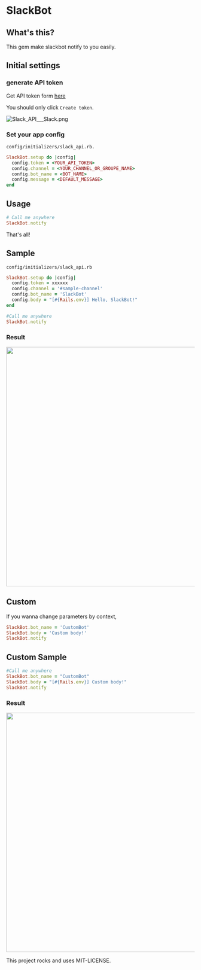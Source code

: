 # SlackBot

## What's this?

This gem make slackbot notify to you easily.

## Initial settings

### generate API token

Get API token form [here](https://api.slack.com/#auth)

You should only click `Create token`.

![Slack_API___Slack.png](https://qiita-image-store.s3.amazonaws.com/0/48274/9dad2e26-2171-3a74-1a02-102ae49d1890.png "Slack_API___Slack.png")


### Set your app config

`config/initializers/slack_api.rb.`

```ruby
SlackBot.setup do |config|
  config.token = <YOUR_API_TOKEN>
  config.channel = <YOUR_CHANNEL_OR_GROUPE_NAME>
  config.bot_name = <BOT_NAME>
  config.message = <DEFAULT_MESSAGE>
end
```


## Usage

```ruby
# Call me anywhere
SlackBot.notify
```

That's all!


## Sample

`config/initializers/slack_api.rb`

```ruby
SlackBot.setup do |config|
  config.token = xxxxxx
  config.channel = '#sample-channel'
  config.bot_name = 'SlackBot'
  config.body = "[#{Rails.env}] Hello, SlackBot!"
end
```

```ruby
#Call me anywhere
SlackBot.notify
```

### Result

<img src="https://qiita-image-store.s3.amazonaws.com/0/48274/f6045631-594e-3962-f452-45fb82824349.png" width="640" />


## Custom

If you wanna change parameters by context,

```ruby
SlackBot.bot_name = 'CustomBot'
SlackBot.body = 'Custom body!'
SlackBot.notify
```

## Custom Sample

```ruby
#Call me anywhere
SlackBot.bot_name = "CustomBot"
SlackBot.body = "[#{Rails.env}] Custom body!"
SlackBot.notify
```

### Result

<img src="https://qiita-image-store.s3.amazonaws.com/0/48274/b4dce009-025b-cabc-e801-2a71061be243.png" width="640" />


This project rocks and uses MIT-LICENSE.
